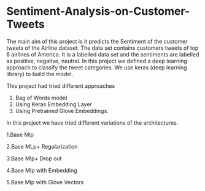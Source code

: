 # Sentiment-Analysis-on-Customer-Tweets


The main aim of this project is it predicts the Sentiment of the customer tweets of the Airline dataset.
The data set contains customers tweets of top 6 airlines of America. 
It is a labelled data set and the sentiments are labelled as positive, negative, neutral.
In this project we defined a deep learning approach to classify the tweet categories.
We use keras (deep learning library) to build the model.


This project had tried different approaches
1. Bag of Words model
2. Using Keras Embedding Layer 
3. Using Pretrained Glove Embeddings.


In this project we have tried different variations of the architectures.


1.Base Mlp 

2.Base MLp+ Regularization

3.Base Mlp+ Drop out

4.Base Mlp with Embedding

5.Base Mlp with Glove Vectors


